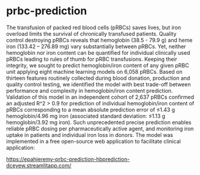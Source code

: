 # prbc-prediction

The transfusion of packed red blood cells (pRBCs) saves lives, but iron overload limits the
survival of chronically transfused patients. Quality control destroying pRBCs reveals that
hemoglobin (38.5 - 79.9 g) and heme iron (133.42  –  276.89 mg)	vary substantially between
pRBCs. Yet, neither hemoglobin nor iron content can be quantified for individual clinically
used pRBCs leading to rules of thumb for pRBC transfusions.
Keeping their integrity, we sought to predict hemoglobin/iron content of any given pRBC unit
applying eight machine learning models on 6,058 pRBCs. Based on thirteen features routinely
collected during blood donation, production and quality control testing, we identified the
model with best trade-off between performance and complexity in hemoglobin/iron content
prediction.	Validation of this model in an independent cohort of 2,637 pRBCs confirmed an
adjusted R^2 > 0.9 for prediction of individual hemoglobin/iron content of pRBCs
corresponding to a mean absolute prediction error of ≤1.43 g hemoglobin/4.96 mg iron
(associated standard deviation: ≤1.13 g hemoglobin/3.92 mg iron). Such unprecedented
precise prediction enables reliable pRBC dosing per pharmaceutically active agent, and
monitoring iron uptake in patients and individual iron loss in donors. The model was
implemented in a free open-source web application to facilitate clinical application:


https://epahjeremy-prbc-prediction-hbprediction-dceyew.streamlitapp.com/
